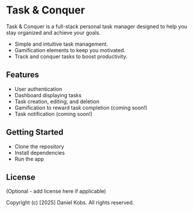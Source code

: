# Task & Conquer
Task & Conquer is a full-stack personal task manager designed to help you stay organized and achieve your goals.

- Simple and intuitive task management.
- Gamification elements to keep you motivated.
- Track and conquer tasks to boost productivity.

## Features
- User authentication
- Dashboard displaying tasks
- Task creation, editing, and deletion
- Gamification to reward task completion (coming soon!)
- Task notification (coming soon!)

## Getting Started
- Clone the repository
- Install dependencies
- Run the app

## License
(Optional - add license here if applicable)


Copyright (c) [2025] Daniel Kobs. All rights reserved.